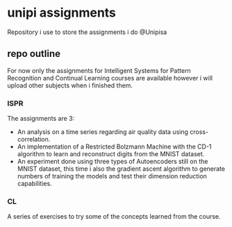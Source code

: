 # unipi assignments
Repository i use to store the assignments i do @Unipisa 

## repo outline
For now only the assignments for Intelligent Systems for Pattern Recognition and Continual Learning courses are available however i will upload other subjects when i finished them.
### ISPR
The assignments are 3:
- An analysis on a time series regarding air quality data using cross-correlation.
- An implementation of a Restricted Bolzmann Machine with the CD-1 algorithm to learn and reconstruct digits from the MNIST dataset.
- An experiment done using three types of Autoencoders still on the MNIST dataset, this time i also the gradient ascent algorithm to generate numbers of training the models and test their dimension reduction capabilities.
### CL
A series of exercises to try some of the concepts learned from the course.
